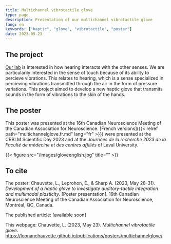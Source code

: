 ```yaml
---
title: Multichannel vibrotactile glove
type: page
description: Presentation of our multichannel vibrotactile glove
lang: en
keywords: ["haptic", "glove", "vibrotactile", "poster"]
date: 2023-05-23
---
```

## The project
[Our lab](https://www.facebook.com/MAPLabCERVO) is interested in how  hearing interacts with the other senses. We are particularily interested in the sense of touch because of its ability to percieve vibrations. This relates to hearing, which is a sense specialized in percieving vibrations transmitted through the air in the form of pressure variations. This project aimed to develop a new haptic glove that transmits sounds in the form of vibrations to the skin of the hands.

## The poster
This poster was presented at the 16th Canadian Neuroscience Meeting of the Canadian Association for Neuroscience. [French versions]({{< relref path="multichannelglove.fr.md" lang="fr" >}}) were presented at the CRBLM Scientific Day 2023 and at the *Journées de la recherche 2023 de la Faculté de médecine et des centres affiliés* of Laval University.

{{< figure src="/images/gloveenglish.jpg" title="" >}}

## To cite

The poster:
Chauvette, L., Leprohon, É., & Sharp A. (2023, May 28-31). *Development of a haptic glove to investigate auditory-tactile integration and multimodal plasticity*. [Poster presentation]. 16th Canadian Neuroscience Meeting of the Canadian Association for Neuroscience, Montréal, QC, Canada. 

The published article: [available soon]

This webpage:
Chauvette, L. (2023, May 23). *Multichannel vibrotactile glove*. https://loonanchauvette.github.io/publications/posters/multichannelglove/